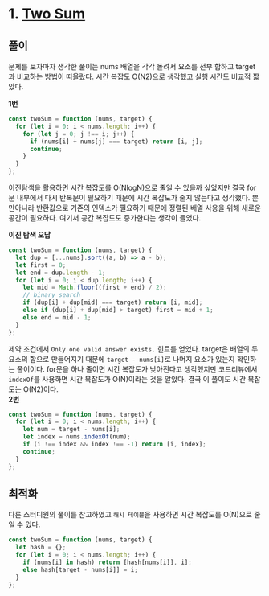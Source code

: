 # 1. [Two Sum](https://leetcode.com/problems/two-sum/)

## 풀이

문제를 보자마자 생각한 풀이는 nums 배열을 각각 돌려서 요소를 전부 합하고 target과 비교하는 방법이 떠올랐다. 시간 복잡도 O(N2)으로 생각했고 실행 시간도 비교적 짧았다.<br>

**1번**

```js
const twoSum = function (nums, target) {
  for (let i = 0; i < nums.length; i++) {
    for (let j = 0; j !== i; j++) {
      if (nums[i] + nums[j] === target) return [i, j];
      continue;
    }
  }
};
```

이진탐색을 활용하면 시간 복잡도를 O(NlogN)으로 줄일 수 있을까 싶었지만 결국 for 문 내부에서 다시 반복문이 필요하기 때문에 시간 복잡도가 줄지 않는다고 생각했다. 뿐만아니라 반환값으로 기존의 인덱스가 필요하기 때문에 정렬된 배열 사용을 위해 새로운 공간이 필요하다. 여기서 공간 복잡도도 증가한다는 생각이 들었다.<br>

**이진 탐색 오답**

```js
const twoSum = function (nums, target) {
  let dup = [...nums].sort((a, b) => a - b);
  let first = 0;
  let end = dup.length - 1;
  for (let i = 0; i < dup.length; i++) {
    let mid = Math.floor((first + end) / 2);
    // binary search
    if (dup[i] + dup[mid] === target) return [i, mid];
    else if (dup[i] + dup[mid] > target) first = mid + 1;
    else end = mid - 1;
  }
};
```

제약 조건에서 `Only one valid answer exists.` 힌트를 얻었다. target은 배열의 두 요소의 합으로 만들어지기 때문에 `target - nums[i]`로 나머지 요소가 있는지 확인하는 풀이이다. for문을 하나 줄이면 시간 복잡도가 낮아진다고 생각했지만 코드리뷰에서 `indexOf`를 사용하면 시간 복잡도가 O(N)이라는 것을 알았다. 결국 이 풀이도 시간 복잡도는 O(N2)이다.<br>
**2번**

```js
const twoSum = function (nums, target) {
  for (let i = 0; i < nums.length; i++) {
    let num = target - nums[i];
    let index = nums.indexOf(num);
    if (i !== index && index !== -1) return [i, index];
    continue;
  }
};
```

## 최적화

다른 스터디원의 풀이를 참고하였고 `해시 테이블`을 사용하면 시간 복잡도를 O(N)으로 줄일 수 있다.

```js
const twoSum = function (nums, target) {
  let hash = {};
  for (let i = 0; i < nums.length; i++) {
    if (nums[i] in hash) return [hash[nums[i]], i];
    else hash[target - nums[i]] = i;
  }
};
```
